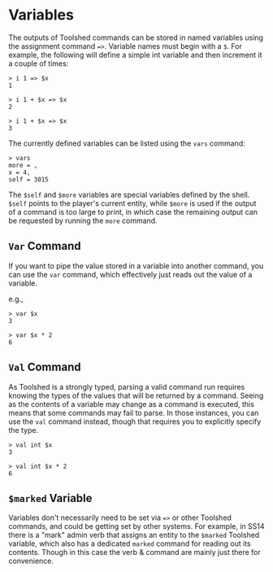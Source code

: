 # Variables

The outputs of Toolshed commands can be stored in named variables using the assignment command `=>`. Variable names must begin with a `$`. For example, the following will define a simple int variable and then increment it a couple of times:

```
> i 1 => $x
1

> i 1 + $x => $x
2

> i 1 + $x => $x
3
```

The currently defined variables can be listed using the `vars` command:
```
> vars
more = ,
x = 4,
self = 3015
```

The `$self` and `$more` variables are special variables defined by the shell. `$self` points to the player's current entity, while `$more` is used if the output of a command is too large to print, in which case the remaining output can be requested by running the `more` command.


## `Var` Command

If you want to pipe the value stored in a variable into another command, you can use the `var` command, which effectively just reads out the value of a variable.

e.g.,

```
> var $x
3

> var $x * 2
6
```

## `Val` Command


As Toolshed is a strongly typed, parsing a valid command run requires knowing the types of the values that will be returned by a command. Seeing as the contents of a variable may change as a command is executed, this means that some commands may fail to parse. In those instances, you can use the `val` command instead, though that requires you to explicitly specify the type.

```
> val int $x
3

> val int $x * 2
6
```

## `$marked` Variable

Variables don't necessarily need to be set via `=>` or other Toolshed commands, and could be getting set by other systems. For example, in SS14 there is a "mark" admin verb that assigns an entity to the `$marked` Toolshed variable, which also has a dedicated `marked` command for reading out its contents. Though in this case the verb & command are mainly just there for convenience.
